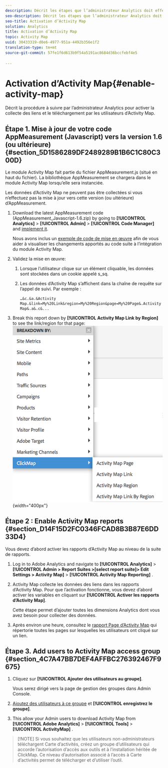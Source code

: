 ```yaml
---
description: Décrit les étapes que l’administrateur Analytics doit effectuer pour activer la collecte des liens et le téléchargement par les utilisateurs d’Activity Map.
seo-description: Décrit les étapes que l’administrateur Analytics doit effectuer pour activer la collecte des liens et le téléchargement par les utilisateurs d’Activity Map.
seo-title: Activation d’Activity Map
solution: Analytics
title: Activation d’Activity Map
topic: Activity Map
uuid: 30433319-d0e6-4977-951a-4492b356e1f2
translation-type: tm+mt
source-git-commit: 57fe1f6d613b9f54a5191ac8684d36bccfebf4e5

---
```



# Activation d’Activity Map{#enable-activity-map}

Décrit la procédure à suivre par l’administrateur Analytics pour activer la collecte des liens et le téléchargement par les utilisateurs d’Activity Map.

## Étape 1. Mise à jour de votre code AppMeasurement (Javascript) vers la version 1.6 (ou ultérieure) {#section_5D1586289DF2489289B1B6C1C80C300D}

Le module Activity Map fait partie du fichier AppMeasurement.js (situé en haut du fichier). La bibliothèque AppMeasurement se chargera dans le module Activity Map lorsqu’elle sera instanciée.

Les données d’Activity Map ne peuvent pas être collectées si vous n’effectuez pas la mise à jour vers cette version (ou ultérieure) d’AppMeasurement.

1. Download the latest AppMeasurement code (AppMeasurement_Javascript-1.6.zip) by going to  **[!UICONTROL Analytics]** &gt; **[!UICONTROL Admin]** &gt; **[!UICONTROL Code Manager]** and [implement it](https://marketing.adobe.com/resources/help/en_US/sc/implement/js_implementation.html).

   Nous avons inclus un [exemple de code de mise en œuvre](/help/analyze/activity-map/activitymap-getting-started/activitymap-getting-started-admins/activitymap-sample-implementation-code.md) afin de vous aider à visualiser les changements apportés au code suite à l’intégration du module Activity Map.

1. Validez la mise en œuvre:

   1. Lorsque l’utilisateur clique sur un élément cliquable, les données sont stockées dans un cookie appelé s_sq.
   1. Les données d’Activity Map s’affichent dans la chaîne de requête sur l’appel de suivi. Par exemple :

      ```
      …&c.&a.&Activity Map.&link=My%20Link&region=My%20Region&page=My%20Page&.Activity Map&.a&.c&...
      ```

1. Break this report down by **[!UICONTROL Activity Map Link by Region]** to see the link/region for that page:  ![](assets/am_breakdown.png){width="400px"}

## Étape 2 : Enable Activity Map reports {#section_D14F15D2FC0346FCAD8B3B87E6DD33D4}

Vous devez d’abord activer les rapports d’Activity Map au niveau de la suite de rapports.

1. Log in to Adobe Analytics and navigate to  **[!UICONTROL Analytics]** &gt; **[!UICONTROL Admin &gt; Report Suites &gt;[select report suite]&gt; Edit Settings &gt; Activity Map]** &gt; **[!UICONTROL Activity Map Reporting]** .
1. Activity Map collecte les données des liens dans les rapports d’Activity Map. Pour que l’activation fonctionne, vous devez d’abord activer les variables en cliquant sur **[!UICONTROL Activer les rapports d’Activity Map]**.

   Cette étape permet d’ajouter toutes les dimensions Analytics dont vous avez besoin pour collecter des données.

1. Après environ une heure, consultez le [rapport Page d’Activity Map](/help/analyze/activity-map/activitymap-reporting-analytics.md) qui répertorie toutes les pages sur lesquelles les utilisateurs ont cliqué sur un lien.

## Étape 3. Add users to Activity Map access group {#section_4C7A47BB7DEF4AFFBC276392467F9675}

1. Cliquez sur **[!UICONTROL Ajouter des utilisateurs au groupe]**.

   Vous serez dirigé vers la page de gestion des groupes dans Admin Console.

1. [Ajoutez des utilisateurs à ce groupe](https://marketing.adobe.com/resources/help/en_US/reference/groups.html) et **[!UICONTROL enregistrez le groupe]**.

1. This allow your Admin users to download Activity Map from  **[!UICONTROL Adobe Analytics]** &gt; **[!UICONTROL Tools]** &gt; **[!UICONTROL ActivityMap]** .

> [!NOTE] Si vous souhaitez que les utilisateurs non-administrateurs téléchargent Carte d’activités, créez un groupe d’utilisateurs qui accorde l’autorisation d’accès aux outils et à l’installation héritée de ClickMap. Ce niveau d’autorisation associé à l’accès à Carte d’activités permet de télécharger et d’utiliser l’outil.
